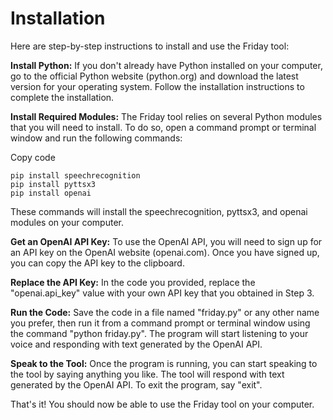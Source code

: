  # Installation 
Here are step-by-step instructions to install and use the Friday tool:

**Install Python:** If you don't already have Python installed on your computer, go to the official Python website (python.org) and download the latest version for your operating system. Follow the installation instructions to complete the installation.

**Install Required Modules:** The Friday tool relies on several Python modules that you will need to install. To do so, open a command prompt or terminal window and run the following commands:

Copy code
```
pip install speechrecognition
pip install pyttsx3
pip install openai
```
These commands will install the speechrecognition, pyttsx3, and openai modules on your computer.

**Get an OpenAI API Key:** To use the OpenAI API, you will need to sign up for an API key on the OpenAI website (openai.com). Once you have signed up, you can copy the API key to the clipboard.

**Replace the API Key:** In the code you provided, replace the "openai.api_key" value with your own API key that you obtained in Step 3.

**Run the Code:** Save the code in a file named "friday.py" or any other name you prefer, then run it from a command prompt or terminal window using the command "python friday.py". The program will start listening to your voice and responding with text generated by the OpenAI API.

**Speak to the Tool:** Once the program is running, you can start speaking to the tool by saying anything you like. The tool will respond with text generated by the OpenAI API. To exit the program, say "exit".

That's it! You should now be able to use the Friday tool on your computer.
